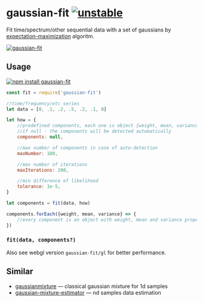 # gaussian-fit [![unstable](http://badges.github.io/stability-badges/dist/unstable.svg)](http://github.com/badges/stability-badges)

Fit time/spectrum/other sequential data with a set of gaussians by [expectation-maximization](https://en.wikipedia.org/wiki/Expectation%E2%80%93maximization_algorithm) algoritm.

[![gaussian-fit](https://raw.githubusercontent.com/dfcreative/gaussian-fit/gh-pages/preview.png "gaussian-fit")](http://dfcreative.github.io/gaussian-fit/)

## Usage

[![npm install gaussian-fit](https://nodei.co/npm/gaussian-fit.png?mini=true)](https://npmjs.org/package/gaussian-fit/)

```js
const fit = require('gaussian-fit')

//time/frequency/etc series
let data = [0, .1, .2, .5, .2, .1, 0]

let how = {
	//predefined components, each one is object {weight, mean, variance}
	//if null - the components will be detected automatically
	components: null,

	//max number of components in case of auto-detection
	maxNumber: 100,

	//max number of iterations
	maxIterations: 200,

	//min difference of likelihood
	tolerance: 1e-5,
}

let components = fit(data, how)

components.forEach({weight, mean, variance} => {
	//every component is an object with weight, mean and variance properties
})
```

### `fit(data, components?)`

Also see webgl version `gaussian-fit/gl` for better performance.

## Similar

* [gaussianmixture](https://www.npmjs.com/package/gaussianMixture) — classical gaussian mixture for 1d samples
* [gaussian-mixture-estimator](https://github.com/rreusser/gaussian-mixture-estimator) — nd samples data estimation
